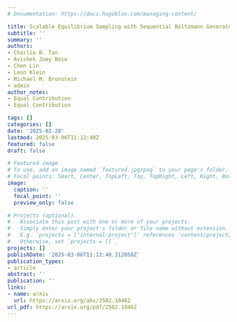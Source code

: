```yaml
---
# Documentation: https://docs.hugoblox.com/managing-content/

title: Scalable Equilibrium Sampling with Sequential Boltzmann Generators
subtitle: ''
summary: ''
authors:
- Charlie B. Tan
- Avishek Joey Bose
- Chen Lin
- Leon Klein
- Michael M. Bronstein
- admin
author_notes:
- Equal Contribution
- Equal Contribution

tags: []
categories: []
date: '2025-02-28'
lastmod: 2025-03-06T11:12:40Z
featured: false
draft: false

# Featured image
# To use, add an image named `featured.jpg/png` to your page's folder.
# Focal points: Smart, Center, TopLeft, Top, TopRight, Left, Right, BottomLeft, Bottom, BottomRight.
image:
  caption: ''
  focal_point: ''
  preview_only: false

# Projects (optional).
#   Associate this post with one or more of your projects.
#   Simply enter your project's folder or file name without extension.
#   E.g. `projects = ["internal-project"]` references `content/project/deep-learning/index.md`.
#   Otherwise, set `projects = []`.
projects: []
publishDate: '2025-03-06T11:12:40.312058Z'
publication_types:
- article
abstract: ''
publication: ''
links:
- name: arXiv
  url: https://arxiv.org/abs/2502.18462
url_pdf: https://arxiv.org/pdf/2502.18462
---
```

